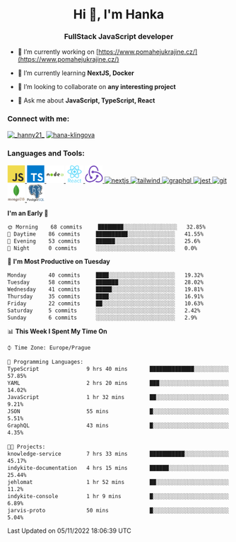 <h1 align="center">Hi 👋, I'm Hanka</h1>
<h3 align="center">FullStack JavaScript developer</h3>

- 🔭 I’m currently working on [https://www.pomahejukrajine.cz/](https://www.pomahejukrajine.cz/)

- 🌱 I’m currently learning **NextJS, Docker**

- 👯 I’m looking to collaborate on **any interesting project**

- 💬 Ask me about **JavaScript, TypeScript, React**

<h3 align="left">Connect with me:</h3>
<p align="left">
<a href="https://twitter.com/_hanny21_" target="blank"><img align="center" src="https://raw.githubusercontent.com/rahuldkjain/github-profile-readme-generator/master/src/images/icons/Social/twitter.svg" alt="_hanny21_" height="30" width="40" /></a>
<a href="https://linkedin.com/in/hana-klingova" target="blank"><img align="center" src="https://raw.githubusercontent.com/rahuldkjain/github-profile-readme-generator/master/src/images/icons/Social/linked-in-alt.svg" alt="hana-klingova" height="30" width="40" /></a>
</p>

<h3 align="left">Languages and Tools:</h3>
<p align="left"> 
<a href="https://developer.mozilla.org/en-US/docs/Web/JavaScript" target="_blank" rel="noreferrer"> <img src="https://raw.githubusercontent.com/devicons/devicon/master/icons/javascript/javascript-original.svg" alt="javascript" width="40" height="40"/> </a> 
<a href="https://www.typescriptlang.org/" target="_blank" rel="noreferrer"> <img src="https://raw.githubusercontent.com/devicons/devicon/master/icons/typescript/typescript-original.svg" alt="typescript" width="40" height="40"/> </a> 
<a href="https://nodejsorg" target="_blank" rel="noreferrer"> <img src="https://raw.githubusercontent.com/devicons/devicon/master/icons/nodejs/nodejs-original-wordmark.svg" alt="nodejs" width="40" height="40"/> </a> 
<a href="https://reactjs.org/" target="_blank" rel="noreferrer"> <img src="https://raw.githubusercontent.com/devicons/devicon/master/icons/react/react-original-wordmark.svg" alt="react" width="40" height="40"/> </a> 
<a href="https://redux.js.org" target="_blank" rel="noreferrer"> <img src="https://raw.githubusercontent.com/devicons/devicon/master/icons/redux/redux-original.svg" alt="redux" width="40" height="40"/> </a> 
<a href="https://nextjs.org/" target="_blank" rel="noreferrer"> <img src="https://cdn.worldvectorlogo.com/logos/nextjs-2.svg" alt="nextjs" width="40" height="40"/> </a> 
<a href="https://tailwindcss.com/" target="_blank" rel="noreferrer"> <img src="https://www.vectorlogo.zone/logos/tailwindcss/tailwindcss-icon.svg" alt="tailwind" width="40" height="40"/> </a> 
<a href="https://graphql.org" target="_blank" rel="noreferrer"> <img src="https://www.vectorlogo.zone/logos/graphql/graphql-icon.svg" alt="graphql" width="40" height="40"/> </a> 
<a href="https://jestjs.io" target="_blank" rel="noreferrer"> <img src="https://www.vectorlogo.zone/logos/jestjsio/jestjsio-icon.svg" alt="jest" width="40" height="40"/> </a> 
<a href="https://git-scm.com/" target="_blank" rel="noreferrer"> <img src="https://www.vectorlogo.zone/logos/git-scm/git-scm-icon.svg" alt="git" width="40" height="40"/> </a> 
<a href="https://www.mongodb.com/" target="_blank" rel="noreferrer"> <img src="https://raw.githubusercontent.com/devicons/devicon/master/icons/mongodb/mongodb-original-wordmark.svg" alt="mongodb" width="40" height="40"/> </a>  
<a href="https://www.postgresql.org" target="_blank" rel="noreferrer"> <img src="https://raw.githubusercontent.com/devicons/devicon/master/icons/postgresql/postgresql-original-wordmark.svg" alt="postgresql" width="40" height="40"/> </a> 
</p>

<!--START_SECTION:waka-->
**I'm an Early 🐤** 

```text
🌞 Morning    68 commits     ████████░░░░░░░░░░░░░░░░░   32.85% 
🌆 Daytime    86 commits     ██████████░░░░░░░░░░░░░░░   41.55% 
🌃 Evening    53 commits     ██████░░░░░░░░░░░░░░░░░░░   25.6% 
🌙 Night      0 commits      ░░░░░░░░░░░░░░░░░░░░░░░░░   0.0%

```
📅 **I'm Most Productive on Tuesday** 

```text
Monday       40 commits     ████░░░░░░░░░░░░░░░░░░░░░   19.32% 
Tuesday      58 commits     ███████░░░░░░░░░░░░░░░░░░   28.02% 
Wednesday    41 commits     █████░░░░░░░░░░░░░░░░░░░░   19.81% 
Thursday     35 commits     ████░░░░░░░░░░░░░░░░░░░░░   16.91% 
Friday       22 commits     ██░░░░░░░░░░░░░░░░░░░░░░░   10.63% 
Saturday     5 commits      ░░░░░░░░░░░░░░░░░░░░░░░░░   2.42% 
Sunday       6 commits      ░░░░░░░░░░░░░░░░░░░░░░░░░   2.9%

```


📊 **This Week I Spent My Time On** 

```text
⌚︎ Time Zone: Europe/Prague

💬 Programming Languages: 
TypeScript               9 hrs 40 mins       ██████████████░░░░░░░░░░░   57.85% 
YAML                     2 hrs 20 mins       ███░░░░░░░░░░░░░░░░░░░░░░   14.02% 
JavaScript               1 hr 32 mins        ██░░░░░░░░░░░░░░░░░░░░░░░   9.21% 
JSON                     55 mins             █░░░░░░░░░░░░░░░░░░░░░░░░   5.51% 
GraphQL                  43 mins             █░░░░░░░░░░░░░░░░░░░░░░░░   4.35%

🐱‍💻 Projects: 
knowledge-service        7 hrs 33 mins       ███████████░░░░░░░░░░░░░░   45.17% 
indykite-documentation   4 hrs 15 mins       ██████░░░░░░░░░░░░░░░░░░░   25.44% 
jehlomat                 1 hr 52 mins        ██░░░░░░░░░░░░░░░░░░░░░░░   11.2% 
indykite-console         1 hr 9 mins         █░░░░░░░░░░░░░░░░░░░░░░░░   6.89% 
jarvis-proto             50 mins             █░░░░░░░░░░░░░░░░░░░░░░░░   5.04%

```


 Last Updated on 05/11/2022 18:06:39 UTC
<!--END_SECTION:waka-->
